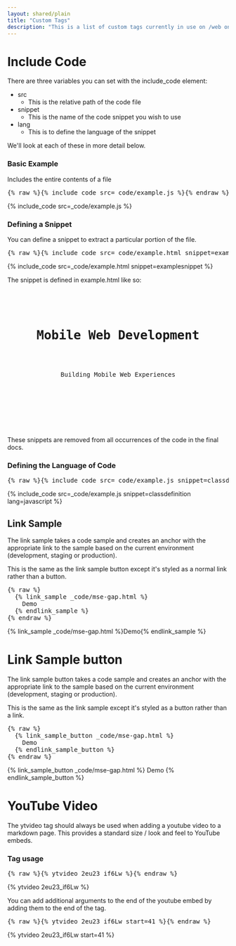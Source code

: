 ```yaml
---
layout: shared/plain
title: "Custom Tags"
description: "This is a list of custom tags currently in use on /web on Google Developers"
---
```

# Include Code

There are three variables you can set with the include_code element:

- src
  - This is the relative path of the code file
- snippet
  - This is the name of the code snippet you wish to use
- lang
  - This is to define the language of the snippet

We'll look at each of these in more detail below.

### Basic Example

Includes the entire contents of a file

<pre>{% raw %}{% include_code src=_code/example.js %}{% endraw %}</pre>

{% include_code src=_code/example.js %}

### Defining a Snippet

You can define a snippet to extract a particular portion
of the file.

<pre>{% raw %}{% include_code src=_code/example.html snippet=examplesnippet %}{% endraw %}</pre>

{% include_code src=_code/example.html snippet=examplesnippet %}

The snippet is defined in example.html like so:

<pre>
<!-- // [START examplesnippet] -->
<header>
  <h1>Mobile Web Development</h1>
  <p>Building Mobile Web Experiences</p>
</header>
<!-- // [END examplesnippet] -->
</pre>

These snippets are removed from all occurrences of the code in the final docs.

### Defining the Language of Code

<pre>{% raw %}{% include_code src=_code/example.js snippet=classdefinition lang=javascript %}{% endraw %}</pre>

{% include_code src=_code/example.js snippet=classdefinition lang=javascript %}

## Link Sample

The link sample takes a code sample and creates an anchor with the
appropriate link to the sample based on the current environment (development,
  staging or production).

This is the same as the link sample button except it's styled as a normal
link rather than a button.

<pre>
{% raw %}
  {% link_sample _code/mse-gap.html %}
    Demo
  {% endlink_sample %}
{% endraw %}
</pre>

{% link_sample _code/mse-gap.html %}Demo{% endlink_sample %}


# Link Sample button

The link sample button takes a code sample and creates an anchor with the
appropriate link to the sample based on the current environment (development,
  staging or production).

This is the same as the link sample except it's styled as a button rather than
a link.

<pre>
{% raw %}
  {% link_sample_button _code/mse-gap.html %}
    Demo
  {% endlink_sample_button %}
{% endraw %}
</pre>

{% link_sample_button _code/mse-gap.html %}
  Demo
{% endlink_sample_button %}



# YouTube Video

The ytvideo tag should always be used when adding a youtube video to
a markdown page. This provides a standard size / look and feel to YouTube
embeds.

### Tag usage

<pre>{% raw %}{% ytvideo 2eu23_if6Lw %}{% endraw %}</pre>

{% ytvideo 2eu23_if6Lw %}

You can add additional arguments to the end of the youtube embed by adding
them to the end of the tag.

<pre>{% raw %}{% ytvideo 2eu23_if6Lw start=41 %}{% endraw %}</pre>

{% ytvideo 2eu23_if6Lw start=41 %}
